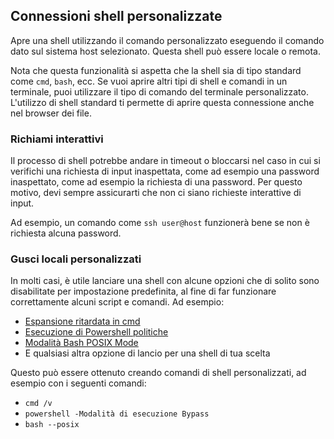 ## Connessioni shell personalizzate

Apre una shell utilizzando il comando personalizzato eseguendo il comando dato sul sistema host selezionato. Questa shell può essere locale o remota.

Nota che questa funzionalità si aspetta che la shell sia di tipo standard come `cmd`, `bash`, ecc. Se vuoi aprire altri tipi di shell e comandi in un terminale, puoi utilizzare il tipo di comando del terminale personalizzato. L'utilizzo di shell standard ti permette di aprire questa connessione anche nel browser dei file.

### Richiami interattivi

Il processo di shell potrebbe andare in timeout o bloccarsi nel caso in cui si verifichi una richiesta di input inaspettata, come ad esempio una password
inaspettato, come ad esempio la richiesta di una password. Per questo motivo, devi sempre assicurarti che non ci siano richieste interattive di input.

Ad esempio, un comando come `ssh user@host` funzionerà bene se non è richiesta alcuna password.

### Gusci locali personalizzati

In molti casi, è utile lanciare una shell con alcune opzioni che di solito sono disabilitate per impostazione predefinita, al fine di far funzionare correttamente alcuni script e comandi. Ad esempio:

-   [Espansione ritardata in
    cmd](https://ss64.com/nt/delayedexpansion.html)
-   [Esecuzione di Powershell
    politiche](https://learn.microsoft.com/en-us/powershell/module/microsoft.powershell.core/about/about_execution_policies?view=powershell-7.3)
-   [Modalità Bash POSIX
    Mode](https://www.gnu.org/software/bash/manual/html_node/Bash-POSIX-Mode.html)
- E qualsiasi altra opzione di lancio per una shell di tua scelta

Questo può essere ottenuto creando comandi di shell personalizzati, ad esempio con i seguenti comandi:

-   `cmd /v`
-   `powershell -Modalità di esecuzione Bypass`
-   `bash --posix`